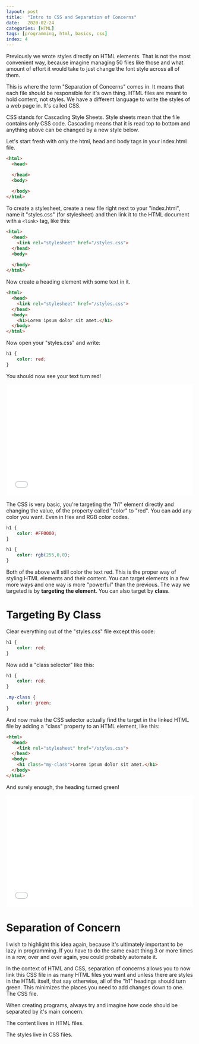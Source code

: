 ```yaml
---
layout: post
title:  "Intro to CSS and Separation of Concerns"
date:   2020-02-24
categories: [HTML]
tags: [programming, html, basics, css]
index: 4
---
```


Previously we wrote styles directly on HTML elements. That is not the most convenient way, because imagine managing 50 files like those and what amount of effort it would take to just change the font style across all of them.

This is where the term "Separation of Concerns" comes in. It means that each file should be responsible for it's own thing. HTML files are meant to hold content, not styles. We have a different language to write the styles of a web page in. It's called CSS.

CSS stands for Cascading Style Sheets. Style sheets mean that the file contains only CSS code. Cascading means that it is read top to bottom and anything above can be changed by a new style below.

Let's start fresh with only the html, head and body tags in your index.html file.

```html
<html>
  <head>

  </head>
  <body>
  
  </body>
</html>
```

To create a stylesheet, create a new file right next to your "index.html", name it "styles.css" (for stylesheet) and then link it to the HTML document with a `<link>` tag, like this:

```html
<html>
  <head>
    <link rel="stylesheet" href="/styles.css">
  </head>
  <body>
  
  </body>
</html>
```

Now create a heading element with some text in it.

```html
<html>
  <head>
    <link rel="stylesheet" href="/styles.css">
  </head>
  <body>
    <h1>Lorem ipsum dolor sit amet.</h1>
  </body>
</html>
```

Now open your "styles.css" and write:

```css
h1 {
    color: red;
}
```

You should now see your text turn red!

<iframe width="100%" height="300" src="//jsfiddle.net/itshazy/qotpmg9k/embedded/html,css,result/dark/" allowfullscreen="allowfullscreen" allowpaymentrequest frameborder="0"></iframe>

The CSS is very basic, you're targeting the "h1" element directly and changing the value, of the property called "color" to "red".
You can add any color you want. Even in Hex and RGB color codes.

```css
h1 {
    color: #FF0000;
}
```

```css
h1 {
    color: rgb(255,0,0);
}
```

Both of the above will still color the text red. This is the proper way of styling HTML elements and their content. You can target elements in a few more ways and one way is more "powerful" than the previous. The way we targeted is by **targeting the element**. You can also target by **class**.

# Targeting By Class

Clear everything out of the "styles.css" file except this code:

```css
h1 {
    color: red;
}
```

Now add a "class selector" like this:

```css
h1 {
    color: red;
}

.my-class {
    color: green;
}
```

And now make the CSS selector actually find the target in the linked HTML file by adding a "class" property to an HTML element, like this:

```html
<html>
  <head>
    <link rel="stylesheet" href="/styles.css">
  </head>
  <body>
    <h1 class="my-class">Lorem ipsum dolor sit amet.</h1>
  </body>
</html>
```

And surely enough, the heading turned green!

<iframe width="100%" height="300" src="//jsfiddle.net/itshazy/4j1ep8us/1/embedded/html,css,result/dark/" allowfullscreen="allowfullscreen" allowpaymentrequest frameborder="0"></iframe>

# Separation of Concern

I wish to highlight this idea again, because it's ultimately important to be lazy in programming. If you have to do the same exact thing 3 or more times in a row, over and over again, you could probably automate it. 

In the context of HTML and CSS, separation of concerns allows you to now link this CSS file in as many HTML files you want and unless there are styles in the HTML itself, that say otherwise, all of the "h1" headings should turn green. This minimizes the places you need to add changes down to one. The CSS file.

When creating programs, always try and imagine how code should be separated by it's main concern. 

The content lives in HTML files. 

The styles live in CSS files.
